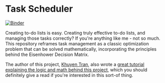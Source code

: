 # Task Scheduler

[![Binder](https://mybinder.org/badge_logo.svg)](https://mybinder.org/v2/gh/khuyentran1401/Task-scheduler-problem/master)

Creating to-do lists is easy. Creating truly effective to-do lists, and managing those tasks correctly? If you're anything like me - not so much. This repository reframes task management as a classic optimization problem that can be solved mathematically, incorporating the principles behind the Eisenhower Decision Matrix.

The author of this project, [Khuyen Tran](https://github.com/khuyentran1401), also wrote a [great tutorial explaining the logic and math behind this project](https://towardsdatascience.com/maximize-your-productivity-with-python-6110004b45f7), which you should definitely give a read if you're interested in this sort-of thing.
